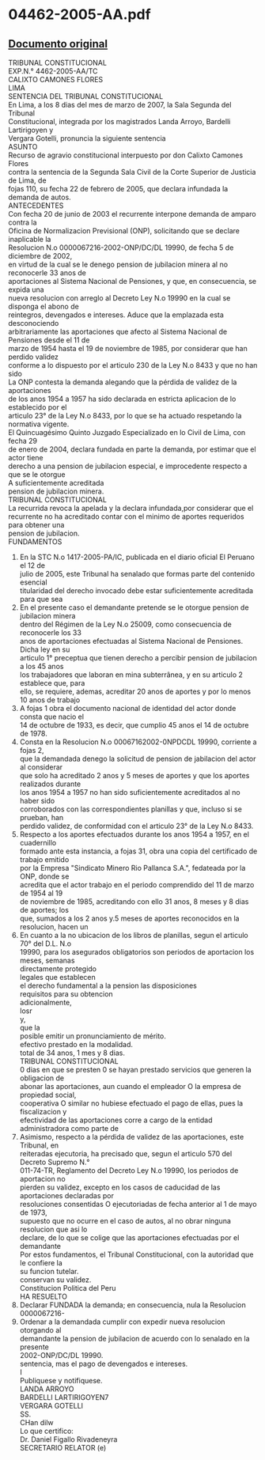
04462-2005-AA.pdf
=================
  
[Documento original](https://tc.gob.pe/jurisprudencia/2007/04462-2005-AA.pdf)  
---  
TRIBUNAL CONSTITUCIONAL  
EXP.N.° 4462-2005-AA/TC  
CALIXTO CAMONES FLORES  
LIMA  
SENTENCIA DEL TRIBUNAL CONSTITUCIONAL  
En Lima, a los 8 dias del mes de marzo de 2007, la Sala Segunda del Tribunal  
Constitucional, integrada por los magistrados Landa Arroyo, Bardelli Lartirigoyen y  
Vergara Gotelli, pronuncia la siguiente sentencia  
ASUNTO  
Recurso de agravio constitucional interpuesto por don Calixto Camones Flores  
contra la sentencia de la Segunda Sala Civil de la Corte Superior de Justicia de Lima, de  
fojas 110, su fecha 22 de febrero de 2005, que declara infundada la demanda de autos.  
ANTECEDENTES  
Con fecha 20 de junio de 2003 el recurrente interpone demanda de amparo contra la  
Oficina de Normalizacion Previsional (ONP), solicitando que se declare inaplicable la  
Resolucion N.o 0000067216-2002-ONP/DC/DL 19990, de fecha 5 de diciembre de 2002,  
en virtud de la cual se le denego pension de jubilacion minera al no reconocerle 33 anos de  
aportaciones al Sistema Nacional de Pensiones, y que, en consecuencia, se expida una  
nueva resolucion con arreglo al Decreto Ley N.o 19990 en la cual se disponga el abono de  
reintegros, devengados e intereses. Aduce que la emplazada esta desconociendo  
arbitrariamente las aportaciones que afecto al Sistema Nacional de Pensiones desde el 11 de  
marzo de 1954 hasta el 19 de noviembre de 1985, por considerar que han perdido validez  
conforme a lo dispuesto por el articulo 230 de la Ley N.o 8433 y que no han sido  
La ONP contesta la demanda alegando que la pérdida de validez de la aportaciones  
de los anos 1954 a 1957 ha sido declarada en estricta aplicacion de lo establecido por el  
articulo 23° de la Ley N.o 8433, por lo que se ha actuado respetando la normativa vigente.  
El Quincuagésimo Quinto Juzgado Especializado en lo Civil de Lima, con fecha 29  
de enero de 2004, declara fundada en parte la demanda, por estimar que el actor tiene  
derecho a una pension de jubilacion especial, e improcedente respecto a que se le otorgue  
A suficientemente acreditada  
pension de jubilacion minera.  
TRIBUNAL CONSTITUCIONAL  
La recurrida revoca la apelada y la declara infundada,por considerar que el  
recurrente no ha acreditado contar con el minimo de aportes requeridos para obtener una  
pension de jubilacion.  
FUNDAMENTOS  
1. En la STC N.o 1417-2005-PA/IC, publicada en el diario oficial El Peruano el 12 de  
julio de 2005, este Tribunal ha senalado que formas parte del contenido esencial  
titularidad del derecho invocado debe estar suficientemente acreditada para que sea  
2. En el presente caso el demandante pretende se le otorgue pension de jubilacion minera  
dentro del Régimen de la Ley N.o 25009, como consecuencia de reconocerle los 33  
anos de aportaciones efectuadas al Sistema Nacional de Pensiones. Dicha ley en su  
articulo 1° preceptua que tienen derecho a percibir pension de jubilacion a los 45 anos  
los trabajadores que laboran en mina subterrânea, y en su articulo 2 establece que, para  
ello, se requiere, ademas, acreditar 20 anos de aportes y por lo menos 10 anos de trabajo  
3. A fojas 1 obra el documento nacional de identidad del actor donde consta que nacio el  
14 de octubre de 1933, es decir, que cumplio 45 anos el 14 de octubre de 1978.  
4. Consta en la Resolucion N.o 00067162002-0NPDCDL 19990, corriente a fojas 2,  
que la demandada denego la solicitud de pension de jabilacion del actor al considerar  
que solo ha acreditado 2 anos y 5 meses de aportes y que los aportes realizados durante  
los anos 1954 a 1957 no han sido suficientemente acreditados al no haber sido  
corroborados con las correspondientes planillas y que, incluso si se prueban, han  
perdido validez, de conformidad con el articulo 23° de la Ley N.o 8433.  
5. Respecto a los aportes efectuados durante los anos 1954 a 1957, en el cuadernillo  
formado ante esta instancia, a fojas 31, obra una copia del certificado de trabajo emitido  
por la Empresa "Sindicato Minero Rio Pallanca S.A.", fedateada por la ONP, donde se  
acredita que el actor trabajo en el periodo comprendido del 11 de marzo de 1954 al 19  
de noviembre de 1985, acreditando con ello 31 anos, 8 meses y 8 dias de aportes; los  
que, sumados a los 2 anos y.5 meses de aportes reconocidos en la resolucion, hacen un  
6. En cuanto a la no ubicacion de los libros de planillas, segun el articulo 70° del D.L. N.o  
19990, para los asegurados obligatorios son periodos de aportacion los meses, semanas  
directamente protegido  
legales que establecen  
el derecho fundamental a la pension las disposiciones  
requisitos para su obtencion  
adicionalmente,  
losr  
y,  
que la  
posible emitir un pronunciamiento de mérito.  
efectivo prestado en la modalidad.  
total de 34 anos, 1 mes y 8 dias.  
TRIBUNAL CONSTITUCIONAL  
0 dias en que se presten 0 se hayan prestado servicios que generen la obligacion de  
abonar las aportaciones, aun cuando el empleador O la empresa de propiedad social,  
cooperativa O similar no hubiese efectuado el pago de ellas, pues la fiscalizacion y  
efectividad de las aportaciones corre a cargo de la entidad administradora como parte de  
7. Asimismo, respecto a la pérdida de validez de las aportaciones, este Tribunal, en  
reiteradas ejecutoria, ha precisado que, segun el articulo 570 del Decreto Supremo N.°  
011-74-TR, Reglamento del Decreto Ley N.o 19990, los periodos de aportacion no  
pierden su validez, excepto en los casos de caducidad de las aportaciones declaradas por  
resoluciones consentidas O ejecutoriadas de fecha anterior al 1 de mayo de 1973,  
supuesto que no ocurre en el caso de autos, al no obrar ninguna resolucion que asi lo  
declare, de lo que se colige que las aportaciones efectuadas por el demandante  
Por estos fundamentos, el Tribunal Constitucional, con la autoridad que le confiere la  
su funcion tutelar.  
conservan su validez.  
Constitucion Politica del Peru  
HA RESUELTO  
1. Declarar FUNDADA la demanda; en consecuencia, nula la Resolucion 0000067216-  
2. Ordenar a la demandada cumplir con expedir nueva resolucion otorgando al  
demandante la pension de jubilacion de acuerdo con lo senalado en la presente  
2002-ONP/DC/DL 19990.  
sentencia, mas el pago de devengados e intereses.  
I  
Publiquese y notifiquese.  
LANDA ARROYO  
BARDELLI LARTIRIGOYEN7  
VERGARA GOTELLI  
SS.  
CHan dilw  
Lo que certifico:  
Dr. Daniel Figallo Rivadeneyra  
SECRETARIO RELATOR (e)